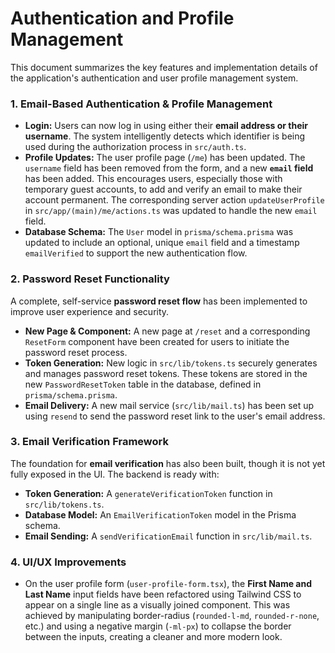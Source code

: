 # Authentication and Profile Management

This document summarizes the key features and implementation details of the application's authentication and user profile management system.

### 1. Email-Based Authentication & Profile Management

- **Login:** Users can now log in using either their **email address or their username**. The system intelligently detects which identifier is being used during the authorization process in `src/auth.ts`.
- **Profile Updates:** The user profile page (`/me`) has been updated. The `username` field has been removed from the form, and a new **`email` field** has been added. This encourages users, especially those with temporary guest accounts, to add and verify an email to make their account permanent. The corresponding server action `updateUserProfile` in `src/app/(main)/me/actions.ts` was updated to handle the new `email` field.
- **Database Schema:** The `User` model in `prisma/schema.prisma` was updated to include an optional, unique `email` field and a timestamp `emailVerified` to support the new authentication flow.

### 2. Password Reset Functionality

A complete, self-service **password reset flow** has been implemented to improve user experience and security.

- **New Page & Component:** A new page at `/reset` and a corresponding `ResetForm` component have been created for users to initiate the password reset process.
- **Token Generation:** New logic in `src/lib/tokens.ts` securely generates and manages password reset tokens. These tokens are stored in the new `PasswordResetToken` table in the database, defined in `prisma/schema.prisma`.
- **Email Delivery:** A new mail service (`src/lib/mail.ts`) has been set up using `resend` to send the password reset link to the user's email address.

### 3. Email Verification Framework

The foundation for **email verification** has also been built, though it is not yet fully exposed in the UI. The backend is ready with:

- **Token Generation:** A `generateVerificationToken` function in `src/lib/tokens.ts`.
- **Database Model:** An `EmailVerificationToken` model in the Prisma schema.
- **Email Sending:** A `sendVerificationEmail` function in `src/lib/mail.ts`.

### 4. UI/UX Improvements

- On the user profile form (`user-profile-form.tsx`), the **First Name and Last Name** input fields have been refactored using Tailwind CSS to appear on a single line as a visually joined component. This was achieved by manipulating border-radius (`rounded-l-md`, `rounded-r-none`, etc.) and using a negative margin (`-ml-px`) to collapse the border between the inputs, creating a cleaner and more modern look.
